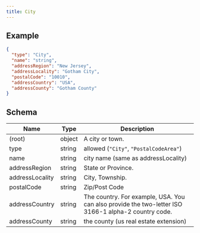 ```yaml
---
title: City
---
```

## Example



```json
{
  "type": "City",
  "name": "string",
  "addressRegion": "New Jersey",
  "addressLocality": "Gotham City",
  "postalCode": "10010",
  "addressCountry": "USA",
  "addressCounty": "Gotham County"
}
```

## Schema

| Name | Type | Description |
|---|---|---|
| (root) | object | A city or town. |
| type | string | allowed (`"City"`, `"PostalCodeArea"`)  |
| name | string | city name (same as addressLocality) |
| addressRegion | string | State or Province. |
| addressLocality | string | City, Township. |
| postalCode | string | Zip/Post Code |
| addressCountry | string | The country. For example, USA. You can also provide the two-letter ISO 3166-1 alpha-2 country code. |
| addressCounty | string | the county (us real estate extension) |

